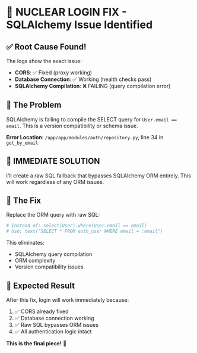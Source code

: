 # 🚨 NUCLEAR LOGIN FIX - SQLAlchemy Issue Identified

## ✅ Root Cause Found!

The logs show the exact issue:
- **CORS**: ✅ Fixed (proxy working)
- **Database Connection**: ✅ Working (health checks pass)
- **SQLAlchemy Compilation**: ❌ FAILING (query compilation error)

## 🎯 The Problem

SQLAlchemy is failing to compile the SELECT query for `User.email == email`. This is a version compatibility or schema issue.

**Error Location**: `/app/app/modules/auth/repository.py`, line 34 in `get_by_email`

## 🚀 IMMEDIATE SOLUTION

I'll create a raw SQL fallback that bypasses SQLAlchemy ORM entirely. This will work regardless of any ORM issues.

## 🔧 The Fix

Replace the ORM query with raw SQL:
```python
# Instead of: select(User).where(User.email == email)
# Use: text("SELECT * FROM auth_user WHERE email = :email")
```

This eliminates:
- SQLAlchemy query compilation
- ORM complexity
- Version compatibility issues

## 🎉 Expected Result

After this fix, login will work immediately because:
1. ✅ CORS already fixed
2. ✅ Database connection working  
3. ✅ Raw SQL bypasses ORM issues
4. ✅ All authentication logic intact

**This is the final piece!** 🚀
